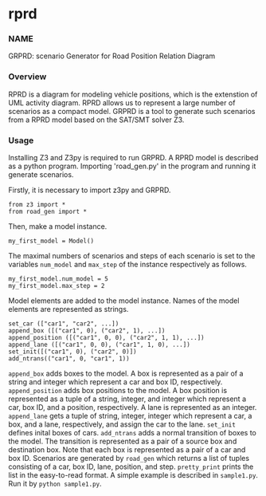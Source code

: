 # rprd
### NAME
GRPRD: scenario Generator for Road Position Relation Diagram
### Overview
RPRD is a diagram for modeling vehicle positions, which is the extenstion of UML activity diagram. RPRD allows us to represent a large
number of scenarios as a compact model. GRPRD is a tool to generate such scenarios from a RPRD model based on the SAT/SMT solver Z3. 
### Usage
Installing Z3 and Z3py is required to run GRPRD. A RPRD model is described as a python program. Importing 'road_gen.py' in the program and running it generate scenarios.

Firstly, it is necessary to import z3py and GRPRD.
```
from z3 import *
from road_gen import *
```
Then, make a model instance.
```
my_first_model = Model()
```
The maximal numbers of scenarios and steps of each scenario is set to the variables `num_model` and `max_step` of the instance respectively as follows.
```
my_first_model.num_model = 5
my_first_model.max_step = 2
```
Model elements are added to the model instance. Names of the model elements are represented as strings. 
```
set_car (["car1", "car2", ...])
append_box ([("car1", 0), ("car2", 1), ...])
append_position ([("car1", 0, 0), ("car2", 1, 1), ...])
append_lane ([("car1", 0, 0), ("car1", 1, 0), ...])
set_init([("car1", 0), ("car2", 0)])
add_ntrans(("car1", 0, "car1", 1))
```
`append_box` adds boxes to the model. A box is represented as a pair of a string and integer which represent a car and box ID, respectively. 
`append_position` adds box positions to the model. A box position is represented as a tuple of a string, integer, and integer which represent a car, box ID, and a position, respectively. 
A lane is represented as an integer. `append_lane` gets a tuple of string, integer, integer which represent a car, a box, and a lane, respectively, and assign the car to the lane. 
`set_init` defines inital boxes of cars.
`add_ntrans` adds a normal transition of boxes to the model. The transition is represented as a pair of a source box and destination box. Note that each box is represented as a pair of a car and box ID. 
Scenarios are generated by `road_gen` which returns a list of tuples consisting of a car, box ID, lane, position, and step. `pretty_print` prints the list in the easy-to-read format. A simple example is described in `sample1.py`. Run it by `python sample1.py`.
